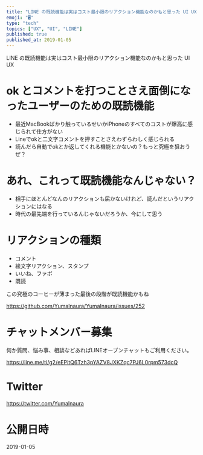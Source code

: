 ```yaml
---
title: "LINE の既読機能は実はコスト最小限のリアクション機能なのかもと思った UI UX"
emoji: "🖥"
type: "tech"
topics: ["UX", "UI", "LINE"]
published: true
published_at: 2019-01-05
---
```


LINE の既読機能は実はコスト最小限のリアクション機能なのかもと思った UI UX

# ok とコメントを打つことさえ面倒になったユーザーのための既読機能

- 最近MacBookばかり触っているせいかiPhoneのすべてのコストが爆高に感じられて仕方がない
- Lineでokと二文字コメントを押すことさえわずらわしく感じられる
- 読んだら自動でokとか返してくれる機能とかないの？もっと究極を狙おうぜ？

# あれ、これって既読機能なんじゃない？

- 相手にほとんどなんのリアクションも届かないけれど、読んだというリアクションにはなる
- 時代の最先端を行っているんじゃないだろうか、今にして思う


# リアクションの種類

- コメント
- 絵文字リアクション、スタンプ
- いいね、ファボ
- 既読

この究極のコーヒーが薄まった最後の段階が既読機能かもね

https://github.com/YumaInaura/YumaInaura/issues/252








<!-- Update From Qiita API -->

# チャットメンバー募集


何か質問、悩み事、相談などあればLINEオープンチャットもご利用ください。

https://line.me/ti/g2/eEPltQ6Tzh3pYAZV8JXKZqc7PJ6L0rpm573dcQ





# Twitter


https://twitter.com/YumaInaura


<!-- Update From Qiita API -->



# 公開日時

2019-01-05
